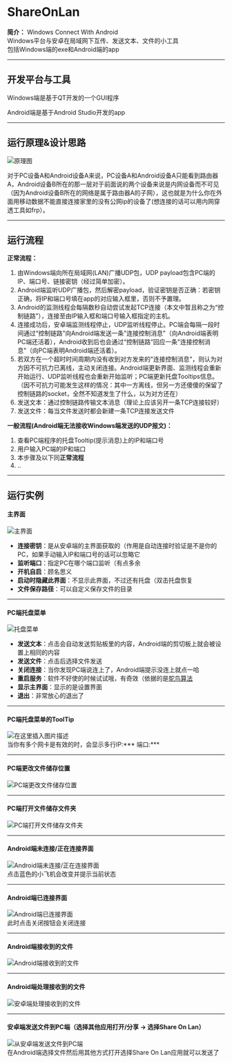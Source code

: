 # ShareOnLan

**简介：**
Windows Connect With Android  
Windows平台与安卓在局域网下互传、发送文本、文件的小工具  
包括Windows端的exe和Android端的app
***

## 开发平台与工具

Windows端是基于QT开发的一个GUI程序

Android端是基于Android Studio开发的app
***

## 运行原理&设计思路
![原理图](https://img-blog.csdnimg.cn/20201117174213479.png?x-oss-process=image/watermark,type_ZmFuZ3poZW5naGVpdGk,shadow_10,text_aHR0cHM6Ly9ibG9nLmNzZG4ubmV0L3dlaXhpbl80NTE5NDYzNg==,size_16,color_FFFFFF,t_70#pic_center)

对于PC设备A和Android设备A来说，PC设备A和Android设备A只能看到路由器A，Android设备B所在的那一层对于前面说的两个设备来说是内网设备而不可见（因为Android设备B所在的网络是属于路由器A的子网），这也就是为什么你在外面用移动数据不能直接连接家里的没有公网ip的设备了(想连接的话可以用内网穿透工具如frp）。

***

## 运行流程

**正常流程：**  

1. 由Windows端向所在局域网(LAN)广播UDP包，UDP payload包含PC端的IP、端口号、链接密钥（经过简单加密）。  
2. Android端监听UDP广播包，然后解密payload，验证密钥是否正确：若密钥正确，将IP和端口号填在app的对应输入框里，否则不予置理。  
3. Android的监测线程会每隔数秒自动尝试发起TCP连接（本文中暂且称之为“控制链路”），连接至由IP输入框和端口号输入框指定的主机。  
4. 连接成功后，安卓端监测线程停止，UDP监听线程停止。PC端会每隔一段时间通过“控制链路”向Android端发送一条"连接控制消息"（向Android端表明PC端还活着），Android收到后也会通过“控制链路”回应一条"连接控制消息"（向PC端表明Android端还活着）。  
5. 若双方在一个超时时间周期内没有收到对方发来的"连接控制消息"，则认为对方因不可抗力已离线，主动关闭连接。Android端更新界面、监测线程会重新开始运行、UDP监听线程也会重新开始监听；PC端更新托盘Tooltips信息。（因不可抗力可能发生这样的情况：其中一方离线，但另一方还傻傻的保留了控制链路的socket，全然不知道发生了什么，以为对方还在）  
6. 发送文本：通过控制链路传输文本消息（理论上应该另开一条TCP连接较好）
7. 发送文件：每当文件发送时都会新建一条TCP连接发送文件

**一般流程(Android端无法接收Windows端发送的UDP报文)：**

1. 查看PC端程序的托盘Tooltip(提示消息)上的IP和端口号
2. 用户输入PC端的IP和端口
3. 本步骤及以下同**正常流程**  
4. ..

***

## 运行实例
  
#### 主界面

![主界面](https://img-blog.csdnimg.cn/20201117165522815.png?x-oss-process=image/watermark,type_ZmFuZ3poZW5naGVpdGk,shadow_10,text_aHR0cHM6Ly9ibG9nLmNzZG4ubmV0L3dlaXhpbl80NTE5NDYzNg==,size_16,color_FFFFFF,t_70#pic_center)  

- **连接密钥**：是从安卓端的主界面获取的（作用是自动连接时验证是不是你的PC，如果手动输入IP和端口号的话可以忽略它
- **监听端口**：指定PC在哪个端口监听（有点多余
- **开机自启**：顾名思义
- **启动时隐藏此界面**：不显示此界面，不过还有托盘（双击托盘恢复
- **文件保存路径**：可以自定义保存文件的目录

***

#### PC端托盘菜单

![托盘菜单](https://img-blog.csdnimg.cn/2020111716560479.png#pic_center)  

- **发送文本**：点击会自动发送剪贴板里的内容，Android端的剪切板上就会被设置上相同的内容
- **发送文件**：点击后选择文件发送
- **关闭连接**：当你发现PC端说连上了，Android端提示没连上就点一哈
- **重启服务**：软件不好使的时候试试哦，有奇效（依据的是[鸵鸟算法](https://baike.baidu.com/item/%E9%B8%B5%E9%B8%9F%E7%AE%97%E6%B3%95/4342932?fr=aladdin)
- **显示主界面**：显示的是设置界面
- **退出**：非常放心的退出了

***

#### PC端托盘菜单的ToolTip

![在这里插入图片描述](https://img-blog.csdnimg.cn/20201117165639313.png#pic_center)  
当你有多个网卡是有效的时，会显示多行IP:*** 端口:***  
***

#### PC端更改文件储存位置

![PC端更改文件储存位置](https://img-blog.csdnimg.cn/20201117165711712.png?x-oss-process=image/watermark,type_ZmFuZ3poZW5naGVpdGk,shadow_10,text_aHR0cHM6Ly9ibG9nLmNzZG4ubmV0L3dlaXhpbl80NTE5NDYzNg==,size_16,color_FFFFFF,t_70#pic_center)

***

#### PC端打开文件储存文件夹

![PC端打开文件储存文件夹](https://img-blog.csdnimg.cn/20201117165734697.png?x-oss-process=image/watermark,type_ZmFuZ3poZW5naGVpdGk,shadow_10,text_aHR0cHM6Ly9ibG9nLmNzZG4ubmV0L3dlaXhpbl80NTE5NDYzNg==,size_16,color_FFFFFF,t_70#pic_center)
  ***
  
#### Android端未连接/正在连接界面

![Android端未连接/正在连接界面](https://img-blog.csdnimg.cn/20201201170239520.jpg?x-oss-process=image/watermark,type_ZmFuZ3poZW5naGVpdGk,shadow_10,text_aHR0cHM6Ly9ibG9nLmNzZG4ubmV0L3dlaXhpbl80NTE5NDYzNg==,size_16,color_FFFFFF,t_70#pic_center)  
点击蓝色的小飞机会改变并提示当前状态
  ***
  
#### Android端已连接界面

![Android端已连接界面](https://img-blog.csdnimg.cn/20201201170119159.jpg?x-oss-process=image/watermark,type_ZmFuZ3poZW5naGVpdGk,shadow_10,text_aHR0cHM6Ly9ibG9nLmNzZG4ubmV0L3dlaXhpbl80NTE5NDYzNg==,size_16,color_FFFFFF,t_70#pic_center)  
此时点击关闭按钮会关闭连接
  ***
  
#### Android端接收到的文件

![Android端接收到的文件](https://img-blog.csdnimg.cn/20201201170137131.jpg?x-oss-process=image/watermark,type_ZmFuZ3poZW5naGVpdGk,shadow_10,text_aHR0cHM6Ly9ibG9nLmNzZG4ubmV0L3dlaXhpbl80NTE5NDYzNg==,size_16,color_FFFFFF,t_70#pic_center)
  ***
  
#### Android端处理接收到的文件

![安卓端处理接收到的文件](https://img-blog.csdnimg.cn/20201201172021599.gif#pic_center)
  ***
  
#### 安卓端发送文件到PC端（选择其他应用打开/分享 → 选择Share On Lan）

![从安卓端发送文件到PC端](https://img-blog.csdnimg.cn/20201201171055495.gif#pic_center)  
在Android端选择文件然后用其他方式打开选择Share On Lan应用就可以发送了
